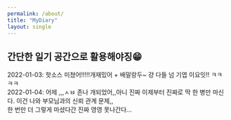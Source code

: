 ```yaml
---
permalink: /about/
title: "MyDiary"
layout: single
---
```


## 간단한 일기 공간으로 활용해야징😁

2022-01-03: 핫소스 미쳤어!!!!!개재밌어 + 배말랑두~ 걍 다들 넘 기엽 이요잇!! ㅋㅋㅋㅋ<br>
2022-01-04: 어제 ,,,ㅅㅂ 존나 개되었어,,아니 진짜 이제부터 진짜로 딱 한 병만 마신다. 이건 나와 부모님과의 신뢰 관계 문제,,<br> 한 번만 더 그렇게 마셨다간 진짜 영영 못나간다...
